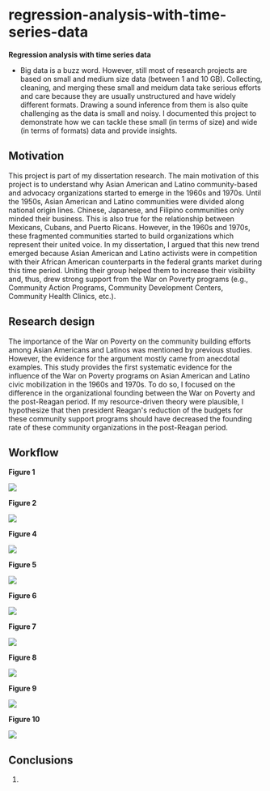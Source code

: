 # regression-analysis-with-time-series-data


**Regression analysis with time series data**

- Big data is a buzz word. However, still most of research projects are based on small and medium size data (between 1 and 10 GB). Collecting, cleaning, and merging these small and meidum data take serious efforts and care because they are usually unstructured and have widely different formats. Drawing a sound inference from them is also quite challenging as the data is small and noisy. I documented this project to demonstrate how we can tackle these small (in terms of size) and wide (in terms of formats) data and provide insights.

## Motivation

This project is part of my dissertation research. The main motivation of this project is to understand why Asian American and Latino community-based and advocacy organizations started to emerge in the 1960s and 1970s. Until the 1950s, Asian American and Latino communities were divided along national origin lines. Chinese, Japanese, and Filipino communities only minded their business. This is also true for the relationship between Mexicans, Cubans, and Puerto Ricans. However, in the 1960s and 1970s, these fragmented communities started to build organizations which represent their united voice. In my dissertation, I argued that this new trend emerged because Asian American and Latino activists were in competition with their African American counterparts in the federal grants market during this time period. Uniting their group helped them to increase their visibility and, thus, drew strong support from the War on Poverty programs (e.g., Community Action Programs, Community Development Centers, Community Health Clinics, etc.).

## Research design
The importance of the War on Poverty on the community building efforts among Asian Americans and Latinos was mentioned by previous studies. However, the evidence for the argument mostly came from anecdotal examples. This study provides the first systematic evidence for the influence of the War on Poverty programs on Asian American and Latino civic mobilization in the 1960s and 1970s. To do so, I focused on the difference in the organizational founding between the War on Poverty and the post-Reagan period. If my resource-driven theory were plausible, I hypothesize that then president Reagan's reduction of the budgets for these community support programs should have decreased the founding rate of these community organizations in the post-Reagan period. 
## Workflow

**Figure 1**

![](https://github.com/jaeyk/analyzing-asian-american-latino-civic-infrastructure/blob/master/outputs/org_founding_year.png)

**Figure 2**

![](https://github.com/jaeyk/analyzing-asian-american-latino-civic-infrastructure/blob/master/outputs/state_county_maps.png)

**Figure 4**

![](https://github.com/jaeyk/analyzing-asian-american-latino-civic-infrastructure/blob/master/outputs/reagan_budget_cut.png)

**Figure 5**

![](https://github.com/jaeyk/analyzing-asian-american-latino-civic-infrastructure/blob/master/outputs/dic_newspaper.png)

**Figure 6**

![](https://github.com/jaeyk/analyzing-asian-american-latino-civic-infrastructure/blob/master/outputs/outliers_detected.png)

**Figure 7**

![](https://github.com/jaeyk/analyzing-asian-american-latino-civic-infrastructure/blob/master/outputs/pred_plots.png)

**Figure 8**

![](https://github.com/jaeyk/analyzing-asian-american-latino-civic-infrastructure/blob/master/outputs/AIC_in_time.png)

**Figure 9**

![](https://github.com/jaeyk/analyzing-asian-american-latino-civic-infrastructure/blob/master/outputs/boot_cis.png)

**Figure 10**

![](https://github.com/jaeyk/analyzing-asian-american-latino-civic-infrastructure/blob/master/outputs/acf_test.png)


## Conclusions

1.
